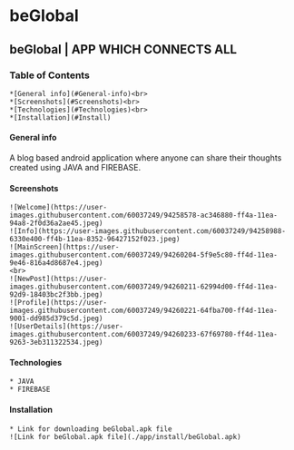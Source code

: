 # beGlobal
## beGlobal | APP WHICH CONNECTS ALL
### Table of Contents
```
*[General info](#General-info)<br>
*[Screenshots](#Screenshots)<br>
*[Technologies](#Technologies)<br>
*[Installation](#Install)
```
#### General info
A blog based android application where anyone can share their thoughts created using JAVA and FIREBASE.

#### Screenshots
```
![Welcome](https://user-images.githubusercontent.com/60037249/94258578-ac346880-ff4a-11ea-94a8-2f0d36a2ae45.jpeg)
![Info](https://user-images.githubusercontent.com/60037249/94258988-6330e400-ff4b-11ea-8352-96427152f023.jpeg)
![MainScreen](https://user-images.githubusercontent.com/60037249/94260204-5f9e5c80-ff4d-11ea-9e46-816a4d8687e4.jpeg)
<br>
![NewPost](https://user-images.githubusercontent.com/60037249/94260211-62994d00-ff4d-11ea-92d9-18403bc2f3bb.jpeg)
![Profile](https://user-images.githubusercontent.com/60037249/94260221-64fba700-ff4d-11ea-9001-dd985d379c5d.jpeg)
![UserDetails](https://user-images.githubusercontent.com/60037249/94260233-67f69780-ff4d-11ea-9263-3eb311322534.jpeg)
```
#### Technologies
```
* JAVA
* FIREBASE

```
#### Installation
```
* Link for downloading beGlobal.apk file
![Link for beGlobal.apk file](./app/install/beGlobal.apk)
```


